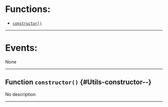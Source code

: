 

# Functions:
- [`constructor()`](#Utils-constructor--)

---

# Events:
None

---

## Function `constructor()` {#Utils-constructor--}
No description

---

